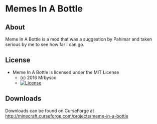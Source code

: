 # Memes In A Bottle #

## About ##
Meme In A Bottle is a mod that was a suggestion by Pahimar and taken serious by me to see how far I can go.

## License ##
* Meme In A Bottle is licensed under the MIT License
  - (c) 2016 Mrbysco
  - [![License](https://img.shields.io/badge/License-MIT-red.svg?style=flat)](http://opensource.org/licenses/MIT)

## Downloads ##
Downloads can be found on CurseForge at http://minecraft.curseforge.com/projects/meme-in-a-bottle
